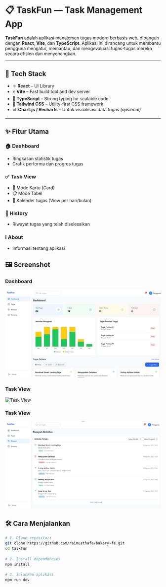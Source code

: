 # 📋 TaskFun — Task Management App

**TaskFun** adalah aplikasi manajemen tugas modern berbasis web, dibangun dengan **React**, **Vite**, dan **TypeScript**. Aplikasi ini dirancang untuk membantu pengguna mengatur, memantau, dan mengevaluasi tugas-tugas mereka secara efisien dan menyenangkan.

---

## 🚀 Tech Stack

- ⚛️ **React** – UI Library
- ⚡ **Vite** – Fast build tool and dev server
- 🔐 **TypeScript** – Strong typing for scalable code
- 💨 **Tailwind CSS** – Utility-first CSS framework
- 📊 **Chart.js / Recharts** – Untuk visualisasi data tugas *(opsional)*

---

## ✨ Fitur Utama

### 🏠 Dashboard
- Ringkasan statistik tugas
- Grafik performa dan progres tugas

### ✅ Task View
- 📇 Mode Kartu (Card)
- 📋 Mode Tabel
- 📆 Kalender tugas (View per hari/bulan)

### 📜 History
- Riwayat tugas yang telah diselesaikan

### ℹ️ About
- Informasi tentang aplikasi

## 🖼️ Screenshot

### Dashboard
![Dashboard](public/ss/dashboard.jpg)

### Task View
![Task View](public/ss/task.jpg)

### Task View
![History Task](public/ss/riwayat.png)


## 🛠️ Cara Menjalankan

```bash
# 1. Clone repositori
git clone https://github.com/raimusthafa/bakery-fe.git
cd taskfun

# 2. Install dependencies
npm install

# 3. Jalankan aplikasi
npm run dev
